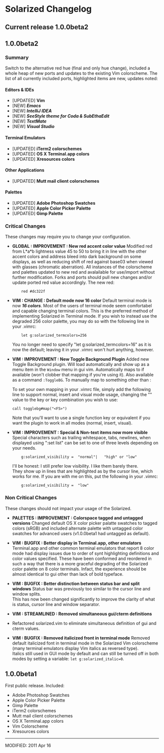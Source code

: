 Solarized Changelog
===================

## Current release 1.0.0beta2

1.0.0beta2
----------

### Summary

Switch to the alternative red hue (final and only hue change), included a whole
heap of new ports and updates to the existing Vim colorscheme. The list of all 
currently included ports, highlighted items are new, updates noted:

#### Editors & IDEs

*   \[UPDATED\] **Vim**
*   \[NEW\] ***Emacs***
*   \[NEW\] ***IntelliJ IDEA***
*   \[NEW\] ***SeeStyle theme for Coda & SubEthaEdit***
*   \[NEW\] ***TextMate***
*   \[NEW\] ***Visual Studio***

#### Terminal Emulators

* \[UPDATED\] **iTerm2 colorschemes**
* \[UPDATED\] **OS X Terminal.app colors**
* \[UPDATED\] **Xresources colors**

#### Other Applications

* \[UPDATED\] **Mutt mail client colorschemes**

#### Palettes

* \[UPDATED\] **Adobe Photoshop Swatches**
* \[UPDATED\] **Apple Color Picker Palette**
* \[UPDATED\] **Gimp Palette**


### Critical Changes

These changes may require you to change your configuration.

*   **GLOBAL : IMPROVEMENT : New red accent color value**
    Modified red from L\*a\*b lightness value 45 to 50 to bring it in
    line with the other accent colors and address bleed into dark background on 
    some displays, as well as reducing shift of red against base03 when viewed 
    with glasses (chromatic aberration). All instances of the colorscheme and 
    palettes updated to new red and avalailable for use/import without further 
    modification. Forks and ports should pull new changes and/or update ported 
    red value accordingly.  The new red:

            red #dc322f

*   **VIM : CHANGE : Default mode now 16 color**
    Default terminal mode is now ***16 colors***. Most of the users of terminal 
    mode seem comfortabel and capable changing terminal colors. This is the 
    preferred method of implementing Solarized in Terminal mode. If you wish to 
    instead use the degraded 256 color palette, you may do so with the 
    following line in your .vimrc:

            let g:solarized_termcolors=256

    You no longer need to specify "let g:solarized_termcolors=16" as it is now 
    the default; leaving it in your .vimrc won't hurt anything, however.

*   **VIM : IMPROVEMENT : New Toggle Background Plugin**
    Added new Toggle Background plugin. Will load automatically and show up as 
    a menu item in the `Window` menu in gui vim. Automatically maps to <F5> if 
    available (won't clobber that mapping if you're using it). Also available 
    as a command `:ToggleBG`.  To manually map to something other than <F5>:

    To set your own mapping in your .vimrc file, simply add the following line 
    to support normal, insert and visual mode usage, changing the "<F5>" value 
    to the key or key combination you wish to use:

        call togglebg#map("<F5>")

    Note that you'll want to use a single function key or equivalent if you want 
    the plugin to work in all modes (normal, insert, visual).

*   **VIM : IMPROVEMENT : Special & Non-text items now more visible**
    Special characters such as trailing whitespace, tabs, newlines, when 
    displayed using ":set list" can be set to one of three levels depending on 
    your needs.

            g:solarized_visibility =  "normal"|   "high" or "low"

    I'll be honest: I still prefer low visibility. I like them barely there.  
    They show up in lines that are highlighted as by the cursor line, which 
    works for me. If you are with me on this, put the following in your .vimrc:

            g:solarized_visibility =  "low"

### Non Critical Changes

These changes should not impact your usage of the Solarized.

*   **PALETTES : IMPROVEMENT : Colorspace tagged and untagged versions**
    Changed default OS X color picker palatte swatches to tagged colors (sRGB) 
    and included alternate palette with untagged color swatches for advanced 
    users (v1.0.0beta1 had untagged as default).

*   **VIM : BUGFIX : Better display in Terminal.app, other emulators**
    Terminal.app and other common terminal emulators that report 8 color mode 
    had display issues due to order of synt highlighting definitions and color 
    values specified. These have been conformed and reordered in such a way 
    that there is a more graceful degrading of the Solarized color palette on 
    8 color terminals. Infact, the experience should be almost identical to gui 
    other than lack of bold typeface.

*   **VIM : BUGFIX : Better distinction between status bar and split windows**
    Status bar was previously too similar to the cursor line and window splits.  
    This has now been changed significantly to improve the clarity of what is 
    status, cursor line and window separator.

*   **VIM : STREAMLINED : Removed simultaneous gui/cterm definitions**
*   Refactored solarized.vim to eliminate simultaneous definition of gui and 
    cterm values.

*   **VIM : BUGFIX : Removed italicized front in terminal mode**
    Removed default italicized font in terminal mode in the Solarized Vim
    colorscheme (many terminal emulators display Vim italics as reversed type).  
    Italics still used in GUI mode by default and can still be turned off in 
    both modes by setting a variable: `let g:solarized_italic=0`.

1.0.0beta1
----------

First public release. Included:

* Adobe Photoshop Swatches
* Apple Color Picker Palette
* Gimp Palette
* iTerm2 colorschemes
* Mutt mail client colorschemes
* OS X Terminal.app colors
* Vim Colorscheme
* Xresources colors



***

MODIFIED: 2011 Apr 16
